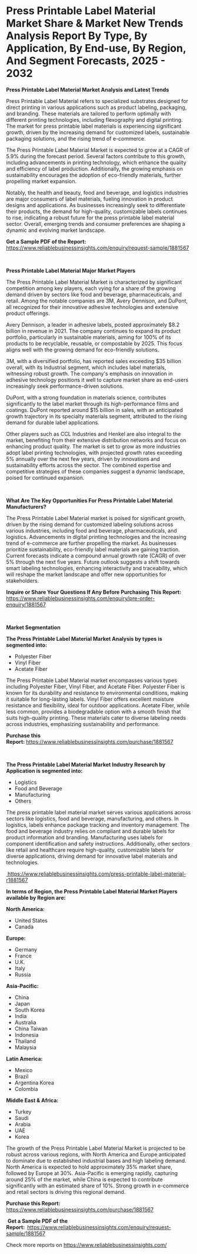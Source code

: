 <p><h1>Press Printable Label Material Market Share & Market New Trends Analysis Report By Type, By Application, By End-use, By Region, And Segment Forecasts, 2025 - 2032</h1></p><p><strong>Press Printable Label Material Market Analysis and Latest Trends</strong></p>
<p><p>Press Printable Label Material refers to specialized substrates designed for direct printing in various applications such as product labeling, packaging, and branding. These materials are tailored to perform optimally with different printing technologies, including flexography and digital printing. The market for press printable label materials is experiencing significant growth, driven by the increasing demand for customized labels, sustainable packaging solutions, and the rising trend of e-commerce.</p><p>The Press Printable Label Material Market is expected to grow at a CAGR of 5.9% during the forecast period. Several factors contribute to this growth, including advancements in printing technology, which enhance the quality and efficiency of label production. Additionally, the growing emphasis on sustainability encourages the adoption of eco-friendly materials, further propelling market expansion. </p><p>Notably, the health and beauty, food and beverage, and logistics industries are major consumers of label materials, fueling innovation in product designs and applications. As businesses increasingly seek to differentiate their products, the demand for high-quality, customizable labels continues to rise, indicating a robust future for the press printable label material sector. Overall, emerging trends and consumer preferences are shaping a dynamic and evolving market landscape.</p></p>
<p><strong>Get a Sample PDF of the Report:&nbsp;</strong> <a href="https://www.reliablebusinessinsights.com/enquiry/request-sample/1881567?utm_campaign=2731&utm_medium=2&utm_source=Github&utm_content=ia&utm_term=03042025&utm_id=press-printable-label-material">https://www.reliablebusinessinsights.com/enquiry/request-sample/1881567</a></p>
<p>&nbsp;</p>
<p><strong>Press Printable Label Material Major Market Players</strong></p>
<p><p>The Press Printable Label Material Market is characterized by significant competition among key players, each vying for a share of the growing demand driven by sectors like food and beverage, pharmaceuticals, and retail. Among the notable companies are 3M, Avery Dennison, and DuPont, all recognized for their innovative adhesive technologies and extensive product offerings.</p><p>Avery Dennison, a leader in adhesive labels, posted approximately $8.2 billion in revenue in 2021. The company continues to expand its product portfolio, particularly in sustainable materials, aiming for 100% of its products to be recyclable, reusable, or compostable by 2025. This focus aligns well with the growing demand for eco-friendly solutions.</p><p>3M, with a diversified portfolio, has reported sales exceeding $35 billion overall, with its Industrial segment, which includes label materials, witnessing robust growth. The company's emphasis on innovation in adhesive technology positions it well to capture market share as end-users increasingly seek performance-driven solutions.</p><p>DuPont, with a strong foundation in materials science, contributes significantly to the label market through its high-performance films and coatings. DuPont reported around $15 billion in sales, with an anticipated growth trajectory in its specialty materials segment, attributed to the rising demand for durable label applications.</p><p>Other players such as CCL Industries and Henkel are also integral to the market, benefiting from their extensive distribution networks and focus on enhancing product quality. The market is set to grow as more industries adopt label printing technologies, with projected growth rates exceeding 5% annually over the next few years, driven by innovations and sustainability efforts across the sector. The combined expertise and competitive strategies of these companies suggest a dynamic landscape, poised for continued expansion.</p></p>
<p>&nbsp;</p>
<p><strong>What Are The Key Opportunities For Press Printable Label Material Manufacturers?</strong></p>
<p><p>The Press Printable Label Material market is poised for significant growth, driven by the rising demand for customized labeling solutions across various industries, including food and beverage, pharmaceuticals, and logistics. Advancements in digital printing technologies and the increasing trend of e-commerce are further propelling the market. As businesses prioritize sustainability, eco-friendly label materials are gaining traction. Current forecasts indicate a compound annual growth rate (CAGR) of over 5% through the next five years. Future outlook suggests a shift towards smart labeling technologies, enhancing interactivity and traceability, which will reshape the market landscape and offer new opportunities for stakeholders.</p></p>
<p><strong>Inquire or Share Your Questions If Any Before Purchasing This Report:</strong> <a href="https://www.reliablebusinessinsights.com/enquiry/pre-order-enquiry/1881567?utm_campaign=2731&utm_medium=2&utm_source=Github&utm_content=ia&utm_term=03042025&utm_id=press-printable-label-material">https://www.reliablebusinessinsights.com/enquiry/pre-order-enquiry/1881567</a></p>
<p>&nbsp;</p>
<p><strong>Market Segmentation</strong></p>
<p><strong>The Press Printable Label Material Market Analysis by types is segmented into:</strong></p>
<p><ul><li>Polyester Fiber</li><li>Vinyl Fiber</li><li>Acetate Fiber</li></ul></p>
<p><p>The Press Printable Label Material market encompasses various types including Polyester Fiber, Vinyl Fiber, and Acetate Fiber. Polyester Fiber is known for its durability and resistance to environmental conditions, making it suitable for long-lasting labels. Vinyl Fiber offers excellent moisture resistance and flexibility, ideal for outdoor applications. Acetate Fiber, while less common, provides a biodegradable option with a smooth finish that suits high-quality printing. These materials cater to diverse labeling needs across industries, emphasizing sustainability and performance.</p></p>
<p><strong>Purchase this Report:&nbsp;</strong><a href="https://www.reliablebusinessinsights.com/purchase/1881567?utm_campaign=2731&utm_medium=2&utm_source=Github&utm_content=ia&utm_term=03042025&utm_id=press-printable-label-material">https://www.reliablebusinessinsights.com/purchase/1881567</a></p>
<p>&nbsp;</p>
<p><strong>The Press Printable Label Material Market Industry Research by Application is segmented into:</strong></p>
<p><ul><li>Logistics</li><li>Food and Beverage</li><li>Manufacturing</li><li>Others</li></ul></p>
<p><p>The press printable label material market serves various applications across sectors like logistics, food and beverage, manufacturing, and others. In logistics, labels enhance package tracking and inventory management. The food and beverage industry relies on compliant and durable labels for product information and branding. Manufacturing uses labels for component identification and safety instructions. Additionally, other sectors like retail and healthcare require high-quality, customizable labels for diverse applications, driving demand for innovative label materials and technologies.</p></p>
<p><a href="https://www.reliablebusinessinsights.com/press-printable-label-material-r1881567?utm_campaign=2731&utm_medium=2&utm_source=Github&utm_content=ia&utm_term=03042025&utm_id=press-printable-label-material">&nbsp;https://www.reliablebusinessinsights.com/press-printable-label-material-r1881567</a></p>
<p><strong>In terms of Region, the Press Printable Label Material Market Players available by Region are:</strong></p>
<p>
    <p> <strong> North America: </strong>
        <ul>
            <li>United States</li>
            <li>Canada</li>
        </ul>
        </p> 
    <p> <strong> Europe: </strong>
        <ul>
            <li>Germany</li>
            <li>France</li>
            <li>U.K.</li>
            <li>Italy</li>
            <li>Russia</li>
        </ul>
        </p> 
    <p> <strong> Asia-Pacific: </strong>
        <ul>
            <li>China</li>
            <li>Japan</li>
            <li>South Korea</li>
            <li>India</li>
            <li>Australia</li>
            <li>China Taiwan</li>
            <li>Indonesia</li>
            <li>Thailand</li>
            <li>Malaysia</li>
        </ul>
        </p> 
    <p> <strong> Latin America: </strong>
        <ul>
            <li>Mexico</li>
            <li>Brazil</li>
            <li>Argentina Korea</li>
            <li>Colombia</li>
        </ul>
        </p> 
    <p> <strong> Middle East & Africa: </strong>
        <ul>
            <li>Turkey</li>
            <li>Saudi</li>
            <li>Arabia</li>
            <li>UAE</li>
            <li>Korea</li>
        </ul>
    </p>
    </p>
<p><p>The growth of the Press Printable Label Material Market is projected to be robust across various regions, with North America and Europe anticipated to dominate due to established industrial bases and high labeling demand. North America is expected to hold approximately 35% market share, followed by Europe at 30%. Asia-Pacific is emerging rapidly, capturing around 25% of the market, while China is expected to contribute significantly with an estimated share of 10%. Strong growth in e-commerce and retail sectors is driving this regional demand.</p></p>
<p><strong>Purchase this Report: </strong><a href="https://www.reliablebusinessinsights.com/purchase/1881567?utm_campaign=2731&utm_medium=2&utm_source=Github&utm_content=ia&utm_term=03042025&utm_id=press-printable-label-material">https://www.reliablebusinessinsights.com/purchase/1881567</a></p>
<p>&nbsp;<strong>Get a Sample PDF of the Report:&nbsp;&nbsp;</strong><a href="https://www.reliablebusinessinsights.com/enquiry/request-sample/1881567?utm_campaign=2731&utm_medium=2&utm_source=Github&utm_content=ia&utm_term=03042025&utm_id=press-printable-label-material">https://www.reliablebusinessinsights.com/enquiry/request-sample/1881567</a></p>
<p><strong></strong></p>
<p>Check more reports on <a href="https://www.reliablebusinessinsights.com/?utm_campaign=2731&utm_medium=2&utm_source=Github&utm_content=ia&utm_term=03042025&utm_id=press-printable-label-material">https://www.reliablebusinessinsights.com/</a></p>